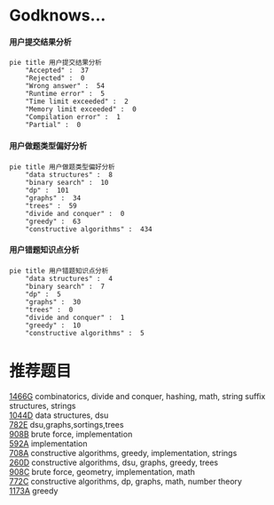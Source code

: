 # Godknows...

<!-- tabs:start -->



#### **用户提交结果分析**

```mermaid
pie title 用户提交结果分析
    "Accepted" :  37
    "Rejected" :  0
    "Wrong answer" :  54
    "Runtime error" :  5
    "Time limit exceeded" :  2
    "Memory limit exceeded" :  0
    "Compilation error" :  1
    "Partial" :  0
```

#### **用户做题类型偏好分析**

```mermaid
pie title 用户做题类型偏好分析
    "data structures" :  8
    "binary search" :  10
    "dp" :  101
    "graphs" :  34
    "trees" :  59
    "divide and conquer" :  0
    "greedy" :  63
    "constructive algorithms" :  434
```
#### **用户错题知识点分析**

```mermaid
pie title 用户错题知识点分析
    "data structures" :  4
    "binary search" :  7
    "dp" :  5
    "graphs" :  30
    "trees" :  0
    "divide and conquer" :  1
    "greedy" :  10
    "constructive algorithms" :  5
```



<!-- tabs:end -->
# 推荐题目
[1466G](https://codeforces.com/contest/1466/problem/G)		combinatorics,
                        divide and conquer,
                        hashing,
                        math,
                        string suffix structures,
                        strings		  
[1044D](https://codeforces.com/contest/1044/problem/D)		data structures,
                        dsu		  
[782E](https://codeforces.com/contest/782/problem/E)		dsu,graphs,sortings,trees		  
[908B](https://codeforces.com/contest/908/problem/B)		brute force,
                        implementation		  
[592A](https://codeforces.com/contest/592/problem/A)		implementation		  
[708A](https://codeforces.com/contest/708/problem/A)		constructive algorithms,
                        greedy,
                        implementation,
                        strings		  
[260D](https://codeforces.com/contest/260/problem/D)		constructive algorithms,
                        dsu,
                        graphs,
                        greedy,
                        trees		  
[908C](https://codeforces.com/contest/908/problem/C)		brute force,
                        geometry,
                        implementation,
                        math		  
[772C](https://codeforces.com/contest/772/problem/C)		constructive algorithms,
                        dp,
                        graphs,
                        math,
                        number theory		  
[1173A](https://codeforces.com/contest/1173/problem/A)		greedy		  
